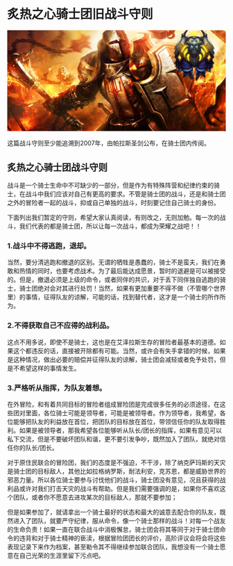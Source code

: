 # 炙热之心骑士团旧战斗守则

![&#x7099;&#x70ED;&#x4E4B;&#x5FC3;&#x9A91;&#x58EB;&#x56E2;&#x65E7;&#x6218;&#x6597;&#x5B88;&#x5219;](../.gitbook/assets/zhi-re-zhi-xin-qi-shi-tuan-jiu-zhan-dou-shou-ze-.jpg)

这篇战斗守则至少能追溯到2007年，由帕拉斯圣剑公布，在骑士团内传阅。

## 炙热之心骑士团战斗守则

战斗是一个骑士生命中不可缺少的一部分，但是作为有特殊阵营和纪律约束的骑士，在战斗中我们应该对自己有更高的要求。不管是骑士团的战斗，还是和骑士团之外的冒险者一起的战斗，抑或自己单独的战斗，时刻要记住自己骑士的身份。

下面列出我们暂定的守则，希望大家认真阅读，有则改之，无则加勉。每一次的战斗，我们代表的都是骑士团，所以让每一次战斗，都成为荣耀之战吧！！

### 1.战斗中不得逃跑，退却。

当然，要分清逃跑和撤退的区别。无谓的牺牲是愚蠢的，骑士不是蛮夫，我们在勇敢和热情的同时，也要考虑战术。为了最后能达成愿景，暂时的退避是可以被接受的。但是，撤退必须是上级的命令，或者同伴的共识，对于丢下同伴独自逃跑的骑士，骑士团绝对会对其进行处罚！当然，如果有更加重要不得不做（不管哪个世界里）的事情，征得队友的谅解，可能的话，找到替代者，这才是一个骑士的所作所为。

### 2.不得获取自己不应得的战利品。

这点不用多说，即使不是骑士，这也是在艾泽拉斯生存的冒险者最基本的道德。如果这个都违反的话，直接被开除都有可能。当然，或许会有失手拿错的时候，如果是这种情况，做出必要的赔偿并征得队友的谅解，骑士团会减轻或者免予处罚，但是不希望这样的事情发生。

### 3.严格听从指挥，为队友着想。

在外冒险，和有着共同目标的冒险者组成冒险团是完成很多任务的必须途径，在这些团对里面，各位骑士可能是领导者，可能是被领导者。作为领导者，我希望，各位能够把队友的利益放在首位，把团队的目标放在首位，带领信任你的队友取得胜利。如果是被领导者，那我希望各位能够听从队长/团长的指挥，如果有意见可以私下交流，但是不要破坏团队和谐，更不要引发争吵，既然加入了团队，就绝对信任你的队长/团长。

对于原住民联合的冒险团，我们的态度是不强迫，不干涉，除了纳克萨玛斯的天灾是骑士团的目标敌人，其他比如拉格纳罗斯，耐法利安，克苏恩，都是威胁世界的邪恶力量。所以各位骑士要参与讨伐他们的战斗，骑士团没有意见，况且获得的战利品或许对我们打击天灾的战斗有帮助。但是我们需要强调的是，如果你不喜欢这个团队，或者你不愿意去进攻某次的目标敌人，那就不要参加；

但是如果参加了，就请拿出一个骑士最好的状态和最大的诚意去配合你的队友，既然进入了团队，就要严守纪律，服从命令，像一个骑士那样的战斗！对每一个战友的生命负责！如果一直在联合战斗中消极懈怠，骑士团会将其等同于对于骑士团命令的违背和对于骑士精神的亵渎，根据冒险团团长的评价，高阶评议会将会将这些表现记录下来作为档案，甚至勒令其不得继续参加联合团队，我想没有一个骑士愿意在自己光荣的生涯里留下污点吧。

